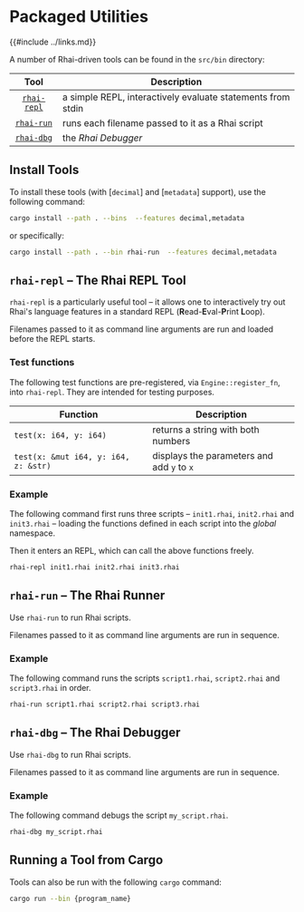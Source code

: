 Packaged Utilities
==================

{{#include ../links.md}}

A number of Rhai-driven tools can be found in the `src/bin` directory:

|                       Tool                       | Description                                                 |
| :----------------------------------------------: | ----------------------------------------------------------- |
| [`rhai-repl`]({{repoHome}}/src/bin/rhai-repl.rs) | a simple REPL, interactively evaluate statements from stdin |
|  [`rhai-run`]({{repoHome}}/src/bin/rhai-run.rs)  | runs each filename passed to it as a Rhai script            |
|  [`rhai-dbg`]({{repoHome}}/src/bin/rhai-dbg.rs)  | the _Rhai Debugger_                                         |


Install Tools
-------------

To install these tools (with [`decimal`] and [`metadata`] support), use the following command:

```sh
cargo install --path . --bins  --features decimal,metadata
```

or specifically:

```sh
cargo install --path . --bin rhai-run  --features decimal,metadata
```


`rhai-repl` &ndash; The Rhai REPL Tool
-------------------------------------

`rhai-repl` is a particularly useful tool &ndash; it allows one to interactively try out
Rhai's language features in a standard REPL (**R**ead-**E**val-**P**rint **L**oop).

Filenames passed to it as command line arguments are run and loaded before the REPL starts.

### Test functions

The following test functions are pre-registered, via `Engine::register_fn`, into `rhai-repl`.
They are intended for testing purposes.

| Function                             | Description                                |
| ------------------------------------ | ------------------------------------------ |
| `test(x: i64, y: i64)`               | returns a string with both numbers         |
| `test(x: &mut i64, y: i64, z: &str)` | displays the parameters and add `y` to `x` |

### Example

The following command first runs three scripts &ndash; `init1.rhai`, `init2.rhai` and `init3.rhai` &ndash;
loading the functions defined in each script into the _global_ namespace.

Then it enters an REPL, which can call the above functions freely.

```sh
rhai-repl init1.rhai init2.rhai init3.rhai
```


`rhai-run` &ndash; The Rhai Runner
---------------------------------

Use `rhai-run` to run Rhai scripts.

Filenames passed to it as command line arguments are run in sequence.

### Example

The following command runs the scripts `script1.rhai`, `script2.rhai` and `script3.rhai` in order.

```sh
rhai-run script1.rhai script2.rhai script3.rhai
```


`rhai-dbg` &ndash; The Rhai Debugger
-----------------------------------

Use `rhai-dbg` to run Rhai scripts.

Filenames passed to it as command line arguments are run in sequence.

### Example

The following command debugs the script `my_script.rhai`.

```sh
rhai-dbg my_script.rhai
```


Running a Tool from Cargo
-------------------------

Tools can also be run with the following `cargo` command:

```sh
cargo run --bin {program_name}
```

